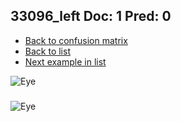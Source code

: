 ## 33096_left Doc: 1 Pred: 0
- [Back to confusion matrix](https://github.com/juliandewit/kaggle_retinopathy/blob/master/matrix.md)
- [Back to list](https://github.com/juliandewit/kaggle_retinopathy/blob/master/lists/10/list.md)
- [Next example in list](https://github.com/juliandewit/kaggle_retinopathy/blob/master/lists/10/33/33231_left.md)

![Eye](https://retinopaty.blob.core.windows.net/size1024/33096_left_1.jpeg)

### 

![Eye]()
